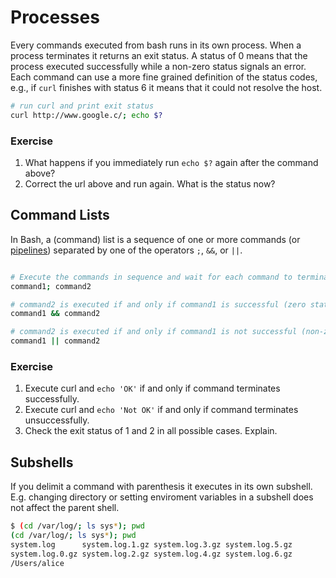 # Processes

Every commands executed from bash runs in its own process. When a process
terminates it returns an exit status. A status of 0 means that the process
executed successfully while a non-zero status signals an error. Each command can
use a more fine grained definition of the status codes, e.g., if `curl` finishes
with status 6 it means that it could not resolve the host.

```bash
# run curl and print exit status
curl http://www.google.c/; echo $?
```

### Exercise

1. What happens if you immediately run `echo $?` again after the command above?
2. Correct the url above and run again. What is the status now?


## Command Lists

In Bash, a (command) list is a sequence of one or more commands (or
[pipelines](pipelines.md)) separated by one of the operators `;`, `&&`, or `||`.

```bash

# Execute the commands in sequence and wait for each command to terminate.
command1; command2

# command2 is executed if and only if command1 is successful (zero status)
command1 && command2

# command2 is executed if and only if command1 is not successful (non-zero status)
command1 || command2
```

### Exercise

1. Execute curl and `echo 'OK'` if and only if command terminates successfully.
2. Execute curl and `echo 'Not OK'` if and only if command terminates unsuccessfully.
3. Check the exit status of 1 and 2 in all possible cases. Explain.


## Subshells

If you delimit a command with parenthesis it executes in its own subshell. E.g.
changing directory or setting enviroment variables in a subshell does not affect
the parent shell.


```bash
$ (cd /var/log/; ls sys*); pwd
(cd /var/log/; ls sys*); pwd
system.log      system.log.1.gz system.log.3.gz system.log.5.gz
system.log.0.gz system.log.2.gz system.log.4.gz system.log.6.gz
/Users/alice
```
